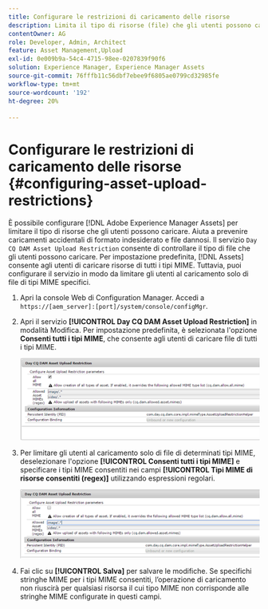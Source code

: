 ```yaml
---
title: Configurare le restrizioni di caricamento delle risorse
description: Limita il tipo di risorse (file) che gli utenti possono caricare
contentOwner: AG
role: Developer, Admin, Architect
feature: Asset Management,Upload
exl-id: 0e009b9a-54c4-4715-98ee-0207839f90f6
solution: Experience Manager, Experience Manager Assets
source-git-commit: 76fffb11c56dbf7ebee9f6805ae0799cd32985fe
workflow-type: tm+mt
source-wordcount: '192'
ht-degree: 20%

---
```


# Configurare le restrizioni di caricamento delle risorse {#configuring-asset-upload-restrictions}

È possibile configurare [!DNL Adobe Experience Manager Assets] per limitare il tipo di risorse che gli utenti possono caricare. Aiuta a prevenire caricamenti accidentali di formato indesiderato e file dannosi. Il servizio `Day CQ DAM Asset Upload Restriction` consente di controllare il tipo di file che gli utenti possono caricare. Per impostazione predefinita, [!DNL Assets] consente agli utenti di caricare risorse di tutti i tipi MIME. Tuttavia, puoi configurare il servizio in modo da limitare gli utenti al caricamento solo di file di tipi MIME specifici.

1. Apri la console Web di Configuration Manager. Accedi a `https://[aem_server]:[port]/system/console/configMgr`.
1. Apri il servizio **[!UICONTROL Day CQ DAM Asset Upload Restriction]** in modalità Modifica. Per impostazione predefinita, è selezionata l&#39;opzione **Consenti tutti i tipi MIME**, che consente agli utenti di caricare file di tutti i tipi MIME.

   ![chlimage_1-378](assets/chlimage_1-378.png)

1. Per limitare gli utenti al caricamento solo di file di determinati tipi MIME, deselezionare l&#39;opzione **[!UICONTROL Consenti tutti i tipi MIME]** e specificare i tipi MIME consentiti nei campi **[!UICONTROL Tipi MIME di risorse consentiti (regex)]** utilizzando espressioni regolari.

   ![chlimage_1-379](assets/chlimage_1-379.png)

1. Fai clic su **[!UICONTROL Salva]** per salvare le modifiche. Se specifichi stringhe MIME per i tipi MIME consentiti, l’operazione di caricamento non riuscirà per qualsiasi risorsa il cui tipo MIME non corrisponde alle stringhe MIME configurate in questi campi.
